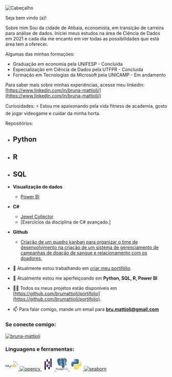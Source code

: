![Cabeçalho](https://github.com/brumattioli/brumattioli/assets/69537573/8881a805-db99-449c-a317-653620f34ffb)

Seja bem vindo (a)!

Sobre mim
Sou da cidade de Atibaia, economista, em transição de carreira para análise de dados.
Iniciei meus estudos na área de Ciência de Dados em 2021 e cada dia me encanto em ver todas as possibilidades que está área tem a oferecer.

Algumas das minhas formações:
- Graduação em economia pela UNIFESP - Concluída
- Especialização em Ciência de Dados pela UTFPR - Concluída
- Formação em Tecnologias da Microsoft pela UNICAMP - Em andamento

Para saber mais sobre minhas experiências, acesse meu linkedin: [https://www.linkedin.com/in/bruna-mattioli/](https://www.linkedin.com/in/bruna-mattioli/)

Curiosidades:
⚡ Estou me apaixonando pela vida fitness de academia, gosto de jogar videogame e cuidar da minha horta.

Repositórios:

- **Python**
  - 

- **R**
  -

- **SQL**
  - 

- **Visualização de dados**
  - [Power BI](https://github.com/brumattioli/portifolio)

- **C#**
  - [Jewel Collector](https://github.com/brumattioli/Coletor_Joias)
  - [Exercícios da disciplina de C# avançado.]
 
- **Github**
  - [Criação de um quadro kanban para organizar o time de desenvolvimento na criação de um sistema de gerenciamento de campanhas de doação de sangue e relacionamento com os doadores.](https://github.com/users/brumattioli/projects/3/views/1)


- 🔭 Atualmente estou trabalhando em [criar meu portifólio](https://github.com/brumattioli/portifolio).

- 🌱 Atualmente estou me aperfeiçoando em **Python, SQL, R, Power BI**

- 👨‍💻 Todos os meus projetos estão disponíveis em [https://github.com/brumattioli/portifolio](https://github.com/brumattioli/portifolio).

- 📫 Para falar comigo, mande um email para **bru.mattioli@gmail.com**

<h3 align="left">Se conecte comigo:</h3>
<p align="left">
<a href="https://linkedin.com/in/bruna-mattioli" target="blank"><img align="center" src="https://raw.githubusercontent.com/rahuldkjain/github-profile-readme-generator/master/src/images/icons/Social/linked-in-alt.svg" alt="bruna-mattioli" height="30" width="40" /></a>
</p>

<h3 align="left">Linguagens e ferramentas:</h3>
<p align="left"> <a href="https://www.mysql.com/" target="_blank" rel="noreferrer"> <img src="https://raw.githubusercontent.com/devicons/devicon/master/icons/mysql/mysql-original-wordmark.svg" alt="mysql" width="40" height="40"/> </a> <a href="https://opencv.org/" target="_blank" rel="noreferrer"> <img src="https://www.vectorlogo.zone/logos/opencv/opencv-icon.svg" alt="opencv" width="40" height="40"/> </a> <a href="https://pandas.pydata.org/" target="_blank" rel="noreferrer"> <img src="https://raw.githubusercontent.com/devicons/devicon/2ae2a900d2f041da66e950e4d48052658d850630/icons/pandas/pandas-original.svg" alt="pandas" width="40" height="40"/> </a> <a href="https://www.postgresql.org" target="_blank" rel="noreferrer"> <img src="https://raw.githubusercontent.com/devicons/devicon/master/icons/postgresql/postgresql-original-wordmark.svg" alt="postgresql" width="40" height="40"/> </a> <a href="https://www.python.org" target="_blank" rel="noreferrer"> <img src="https://raw.githubusercontent.com/devicons/devicon/master/icons/python/python-original.svg" alt="python" width="40" height="40"/> </a> <a href="https://seaborn.pydata.org/" target="_blank" rel="noreferrer"> <img src="https://seaborn.pydata.org/_images/logo-mark-lightbg.svg" alt="seaborn" width="40" height="40"/> </a> </p>


<!--
### Hi there 👋

**brumattioli/brumattioli** is a ✨ _special_ ✨ repository because its `README.md` (this file) appears on your GitHub profile.

Here are some ideas to get you started:

- 🔭 I’m currently working on ...
- 🌱 I’m currently learning ...
- 👯 I’m looking to collaborate on ...
- 🤔 I’m looking for help with ...
- 💬 Ask me about ...
- 📫 How to reach me: ...
- 😄 Pronouns: ...
- ⚡ Fun fact: ...
-->
